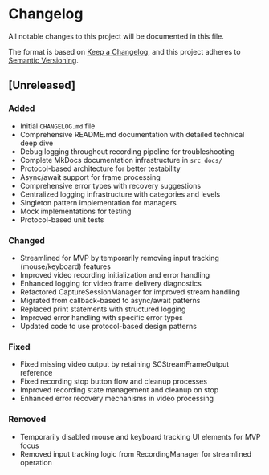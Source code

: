 # Changelog

All notable changes to this project will be documented in this file.

The format is based on [Keep a Changelog](https://keepachangelog.com/en/1.0.0/),
and this project adheres to [Semantic Versioning](https://semver.org/spec/v2.0.0.html).

## [Unreleased]

### Added
- Initial `CHANGELOG.md` file
- Comprehensive README.md documentation with detailed technical deep dive
- Debug logging throughout recording pipeline for troubleshooting
- Complete MkDocs documentation infrastructure in `src_docs/`
- Protocol-based architecture for better testability
- Async/await support for frame processing
- Comprehensive error types with recovery suggestions
- Centralized logging infrastructure with categories and levels
- Singleton pattern implementation for managers
- Mock implementations for testing
- Protocol-based unit tests

### Changed
- Streamlined for MVP by temporarily removing input tracking (mouse/keyboard) features
- Improved video recording initialization and error handling
- Enhanced logging for video frame delivery diagnostics
- Refactored CaptureSessionManager for improved stream handling
- Migrated from callback-based to async/await patterns
- Replaced print statements with structured logging
- Improved error handling with specific error types
- Updated code to use protocol-based design patterns

### Fixed
- Fixed missing video output by retaining SCStreamFrameOutput reference
- Fixed recording stop button flow and cleanup processes
- Improved recording state management and cleanup on stop
- Enhanced error recovery mechanisms in video processing

### Removed
- Temporarily disabled mouse and keyboard tracking UI elements for MVP focus
- Removed input tracking logic from RecordingManager for streamlined operation
